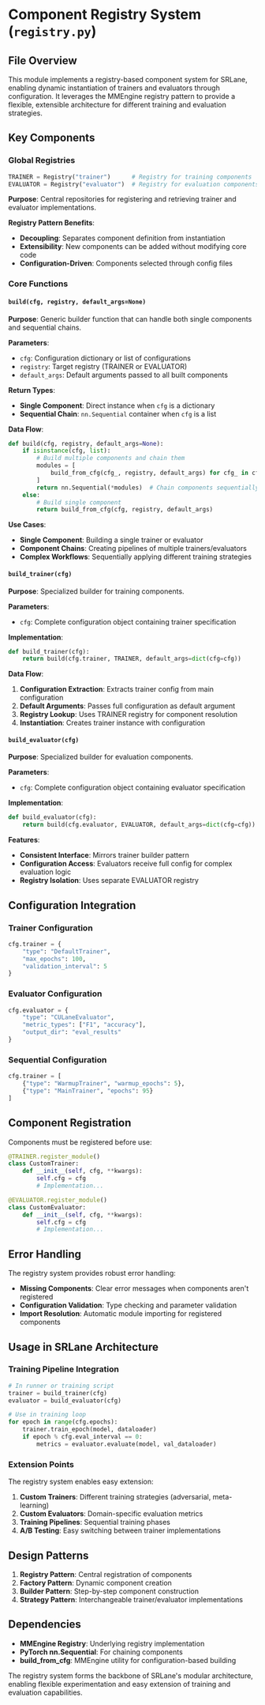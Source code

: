 # Component Registry System (`registry.py`)

## File Overview

This module implements a registry-based component system for SRLane, enabling dynamic instantiation of trainers and evaluators through configuration. It leverages the MMEngine registry pattern to provide a flexible, extensible architecture for different training and evaluation strategies.

## Key Components

### Global Registries

```python
TRAINER = Registry("trainer")      # Registry for training components
EVALUATOR = Registry("evaluator")  # Registry for evaluation components
```

**Purpose**: Central repositories for registering and retrieving trainer and evaluator implementations.

**Registry Pattern Benefits**:
- **Decoupling**: Separates component definition from instantiation
- **Extensibility**: New components can be added without modifying core code
- **Configuration-Driven**: Components selected through config files

### Core Functions

#### `build(cfg, registry, default_args=None)`

**Purpose**: Generic builder function that can handle both single components and sequential chains.

**Parameters**:
- `cfg`: Configuration dictionary or list of configurations
- `registry`: Target registry (TRAINER or EVALUATOR)
- `default_args`: Default arguments passed to all built components

**Return Types**:
- **Single Component**: Direct instance when `cfg` is a dictionary
- **Sequential Chain**: `nn.Sequential` container when `cfg` is a list

**Data Flow**:
```python
def build(cfg, registry, default_args=None):
    if isinstance(cfg, list):
        # Build multiple components and chain them
        modules = [
            build_from_cfg(cfg_, registry, default_args) for cfg_ in cfg
        ]
        return nn.Sequential(*modules)  # Chain components sequentially
    else:
        # Build single component
        return build_from_cfg(cfg, registry, default_args)
```

**Use Cases**:
- **Single Component**: Building a single trainer or evaluator
- **Component Chains**: Creating pipelines of multiple trainers/evaluators
- **Complex Workflows**: Sequentially applying different training strategies

#### `build_trainer(cfg)`

**Purpose**: Specialized builder for training components.

**Parameters**:
- `cfg`: Complete configuration object containing trainer specification

**Implementation**:
```python
def build_trainer(cfg):
    return build(cfg.trainer, TRAINER, default_args=dict(cfg=cfg))
```

**Data Flow**:
1. **Configuration Extraction**: Extracts trainer config from main configuration
2. **Default Arguments**: Passes full configuration as default argument
3. **Registry Lookup**: Uses TRAINER registry for component resolution
4. **Instantiation**: Creates trainer instance with configuration

#### `build_evaluator(cfg)`

**Purpose**: Specialized builder for evaluation components.

**Parameters**:
- `cfg`: Complete configuration object containing evaluator specification

**Implementation**:
```python
def build_evaluator(cfg):
    return build(cfg.evaluator, EVALUATOR, default_args=dict(cfg=cfg))
```

**Features**:
- **Consistent Interface**: Mirrors trainer builder pattern
- **Configuration Access**: Evaluators receive full config for complex evaluation logic
- **Registry Isolation**: Uses separate EVALUATOR registry

## Configuration Integration

### Trainer Configuration
```python
cfg.trainer = {
    "type": "DefaultTrainer",
    "max_epochs": 100,
    "validation_interval": 5
}
```

### Evaluator Configuration
```python
cfg.evaluator = {
    "type": "CULaneEvaluator",
    "metric_types": ["F1", "accuracy"],
    "output_dir": "eval_results"
}
```

### Sequential Configuration
```python
cfg.trainer = [
    {"type": "WarmupTrainer", "warmup_epochs": 5},
    {"type": "MainTrainer", "epochs": 95}
]
```

## Component Registration

Components must be registered before use:

```python
@TRAINER.register_module()
class CustomTrainer:
    def __init__(self, cfg, **kwargs):
        self.cfg = cfg
        # Implementation...

@EVALUATOR.register_module()
class CustomEvaluator:
    def __init__(self, cfg, **kwargs):
        self.cfg = cfg
        # Implementation...
```

## Error Handling

The registry system provides robust error handling:
- **Missing Components**: Clear error messages when components aren't registered
- **Configuration Validation**: Type checking and parameter validation
- **Import Resolution**: Automatic module importing for registered components

## Usage in SRLane Architecture

### Training Pipeline Integration
```python
# In runner or training script
trainer = build_trainer(cfg)
evaluator = build_evaluator(cfg)

# Use in training loop
for epoch in range(cfg.epochs):
    trainer.train_epoch(model, dataloader)
    if epoch % cfg.eval_interval == 0:
        metrics = evaluator.evaluate(model, val_dataloader)
```

### Extension Points

The registry system enables easy extension:

1. **Custom Trainers**: Different training strategies (adversarial, meta-learning)
2. **Custom Evaluators**: Domain-specific evaluation metrics
3. **Training Pipelines**: Sequential training phases
4. **A/B Testing**: Easy switching between trainer implementations

## Design Patterns

1. **Registry Pattern**: Central registration of components
2. **Factory Pattern**: Dynamic component creation
3. **Builder Pattern**: Step-by-step component construction
4. **Strategy Pattern**: Interchangeable trainer/evaluator implementations

## Dependencies

- **MMEngine Registry**: Underlying registry implementation
- **PyTorch nn.Sequential**: For chaining components
- **build_from_cfg**: MMEngine utility for configuration-based building

The registry system forms the backbone of SRLane's modular architecture, enabling flexible experimentation and easy extension of training and evaluation capabilities.